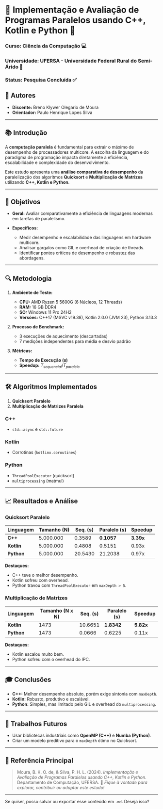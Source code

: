 # 🐍 Implementação e Avaliação de Programas Paralelos usando C++, Kotlin e Python 🚀

### Curso: Ciência da Computação 💻

### Universidade: UFERSA - Universidade Federal Rural do Semi-Árido 🌱

### Status: Pesquisa Concluída ✅

## 👥 Autores

* **Discente:** Breno Klywer Olegario de Moura
* **Orientador:** Paulo Henrique Lopes Silva

---

## 📚 Introdução

A **computação paralela** é fundamental para extrair o máximo de desempenho de processadores multicore. A escolha da linguagem e do paradigma de programação impacta diretamente a eficiência, escalabilidade e complexidade do desenvolvimento.

Este estudo apresenta uma **análise comparativa de desempenho** da paralelização dos algoritmos **Quicksort** e **Multiplicação de Matrizes** utilizando **C++, Kotlin e Python**.

---

## 🎯 Objetivos

* **Geral:** Avaliar comparativamente a eficiência de linguagens modernas em tarefas de paralelismo.
* **Específicos:**

  * Medir desempenho e escalabilidade das linguagens em hardware multicore.
  * Analisar gargalos como GIL e overhead de criação de threads.
  * Identificar pontos críticos de desempenho e robustez das abordagens.

---

## 🔍 Metodologia

1. **Ambiente de Teste:**

   * **CPU:** AMD Ryzen 5 5600G (6 Núcleos, 12 Threads)
   * **RAM:** 16 GB DDR4
   * **SO:** Windows 11 Pro 24H2
   * **Versões:** C++17 (MSVC v19.38), Kotlin 2.0.0 (JVM 23), Python 3.13.3

2. **Processo de Benchmark:**

   * 3 execuções de aquecimento (descartadas)
   * 7 medições independentes para média e desvio padrão

3. **Métricas:**

   * **Tempo de Execução (s)**
   * **Speedup:** $T_{sequencial} / T_{paralelo}$

---

## 🛠️ Algoritmos Implementados

1. **Quicksort Paralelo**
2. **Multiplicação de Matrizes Paralela**

### C++

* `std::async` e `std::future`

### Kotlin

* Corrotinas (`kotlinx.coroutines`)

### Python

* `ThreadPoolExecutor` (quicksort)
* `multiprocessing` (matmul)

---

## 📈 Resultados e Análise

### Quicksort Paralelo

| Linguagem  | Tamanho (N) | Seq. (s) | Paralelo (s) | Speedup   |
| ---------- | ----------- | -------- | ------------ | --------- |
| **C++**    | 5.000.000   | 0.3589   | **0.1057**   | **3.39x** |
| **Kotlin** | 5.000.000   | 0.4808   | 0.5151       | 0.93x     |
| **Python** | 5.000.000   | 20.5430  | 21.2038      | 0.97x     |

**Destaques:**

* C++ teve o melhor desempenho.
* Kotlin sofreu com overhead.
* Python travou com `ThreadPoolExecutor` em `maxDepth > 5`.

### Multiplicação de Matrizes

| Linguagem  | Tamanho (N x N) | Seq. (s) | Paralelo (s) | Speedup   |
| ---------- | --------------- | -------- | ------------ | --------- |
| **Kotlin** | 1473            | 10.6651  | **1.8342**   | **5.82x** |
| **Python** | 1473            | 0.0666   | 0.6225       | 0.11x     |

**Destaques:**

* Kotlin escalou muito bem.
* Python sofreu com o overhead do IPC.

---

## 🎓 Conclusões

* **C++:** Melhor desempenho absoluto, porém exige sintonia com `maxDepth`.
* **Kotlin:** Robusto, produtivo e escalável.
* **Python:** Simples, mas limitado pelo GIL e overhead do `multiprocessing`.

---

## 🔮 Trabalhos Futuros

* Usar bibliotecas industriais como **OpenMP (C++)** e **Numba (Python)**.
* Criar um modelo preditivo para o `maxDepth` ótimo no Quicksort.

---

## 📑 Referência Principal

> Moura, B. K. O. de, & Silva, P. H. L. (2024). *Implementação e Avaliação de Programas Paralelos usando C++, Kotlin e Python*. Departamento de Computação, UFERSA.
🌟 *Fique à vontade para explorar, contribuir ou adaptar este estudo!*

---

Se quiser, posso salvar ou exportar esse conteúdo em `.md`. Deseja isso?
